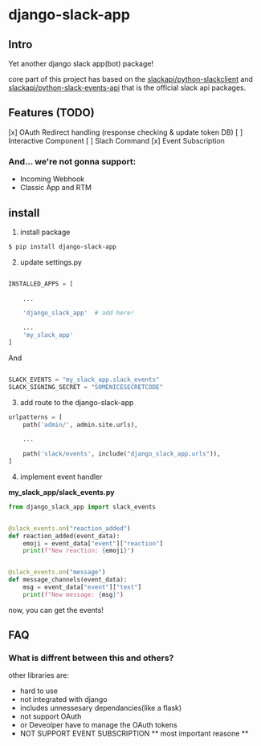 # django-slack-app

## Intro
Yet another django slack app(bot) package!

core part of this project has based 
on the [slackapi/python-slackclient](https://github.com/slackapi/python-slackclient)
and [slackapi/python-slack-events-api](https://github.com/slackapi/python-slack-events-api)
that is the official slack api packages.

## Features (TODO)

[x] OAuth Redirect handling (response checking & update token DB)
[ ] Interactive Component
[ ] Slach Command
[x] Event Subscription 

### And... we're not gonna support:
- Incoming Webhook
- Classic App and RTM

## install

1. install package
```bash
$ pip install django-slack-app 
```

2. update settings.py
```python

INSTALLED_APPS = [
    
    ...

    'django_slack_app'  # add here!

    ...
    'my_slack_app'
]

```

And
```python

SLACK_EVENTS = "my_slack_app.slack_events"
SLACK_SIGNING_SECRET = "SOMENICESECRETCODE"

```

3. add route to the django-slack-app
```python
urlpatterns = [
    path('admin/', admin.site.urls),
    
    ...

    path('slack/events', include("django_slack_app.urls")),
]

```

4. implement event handler

**my_slack_app/slack_events.py**
```python
from django_slack_app import slack_events


@slack_events.on("reaction_added")
def reaction_added(event_data):
    emoji = event_data["event"]["reaction"]
    print(f"New reaction: {emoji}")


@slack_events.on("message")
def message_channels(event_data):
    msg = event_data["event"]["text"]
    print(f"New message: {msg}")
```

now, you can get the events!


## FAQ
### What is diffrent between this and others?
other libraries are:
- hard to use
- not integrated with django
- includes unnessesary dependancies(like a flask)
- not support OAuth 
- or Deveolper have to manage the OAuth tokens
- NOT SUPPORT EVENT SUBSCRIPTION ** most important reasone **